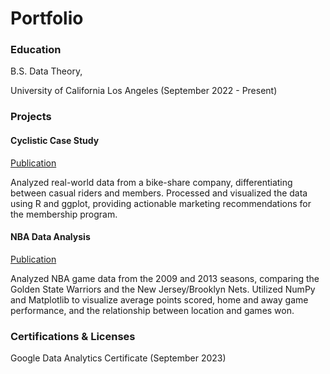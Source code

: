 # Portfolio

### Education
B.S. Data Theory, 

University of California Los Angeles (September 2022 - Present)

### Projects
#### Cyclistic Case Study
[Publication](https://www.kaggle.com/code/dawityilma24/cyclistic-case-study?scriptVersionId=142669598%5C)

Analyzed real-world data from a bike-share company, differentiating between casual riders and members. Processed and visualized the data using R and ggplot, providing actionable marketing recommendations for the membership program.

#### NBA Data Analysis
[Publication](nba_data_analysis.ipynb)

Analyzed NBA game data from the 2009 and 2013 seasons, comparing the Golden State Warriors and the New Jersey/Brooklyn Nets. Utilized NumPy and Matplotlib to visualize average points scored, home and away game performance, and the relationship between location and games won.

### Certifications & Licenses
Google Data Analytics Certificate (September 2023)
